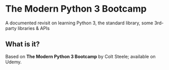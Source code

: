 # The Modern Python 3 Bootcamp
A documented revisit on learning Python 3, the standard library, some 3rd-party libraries & APIs

## What is it?
Based on <b>The Modern Python 3 Bootcamp</b> by Colt Steele; available on Udemy.
